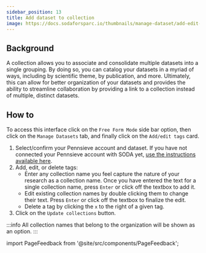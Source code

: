 ```yaml
---
sidebar_position: 13
title: Add dataset to collection
image: https://docs.sodaforsparc.io/thumbnails/manage-dataset/add-edit-description.png
---
```


## Background

A collection allows you to associate and consolidate multiple datasets into a single grouping. By doing so, you can catalog your datasets in a myriad of ways, including by scientific theme, by publication, and more. Ultimately, this can allow for better organization of your datasets and provides the ability to streamline collaboration by providing a link to a collection instead of multiple, distinct datasets.

## How to

To access this interface click on the `Free Form Mode` side bar option, then click on the `Manage Datasets` tab, and finally click on the `Add/edit tags` card.

1. Select/confirm your Pennsieve account and dataset. If you have not connected your Pennsieve account with SODA yet, [use the instructions available here](./connect-your-pennsieve-account-with-soda).
2. Add, edit, or delete tags:
   - Enter any collection name you feel capture the nature of your research as a collection name. Once you have entered the text for a single collection name, press `Enter` or click off the textbox to add it.
   - Edit existing collection names by double clicking them to change their text. Press `Enter` or click off the textbox to finalize the edit.
   - Delete a tag by clicking the `x` to the right of a given tag.
3. Click on the `Update collections` button.

:::info
All collection names that belong to the organization will be shown as an option.
:::

import PageFeedback from '@site/src/components/PageFeedback';

<PageFeedback />
